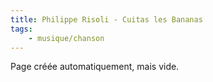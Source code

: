 ```yaml
---
title: Philippe Risoli - Cuitas les Bananas
tags:
    - musique/chanson
---
```


Page créée automatiquement, mais vide.
